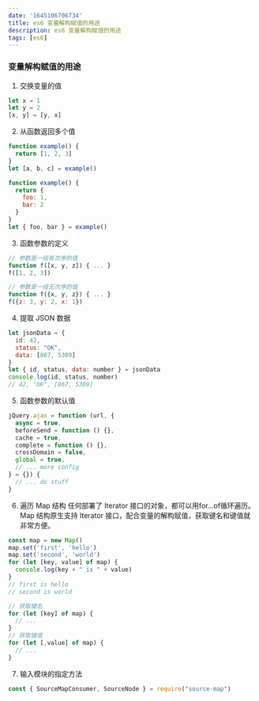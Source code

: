 ```yaml
---
date: '1645106706734'
title: es6 变量解构赋值的用途
description: es6 变量解构赋值的用途
tags: [es6]
---
```

### 变量解构赋值的用途
1. 交换变量的值
```javascript
let x = 1
let y = 2
[x, y] = [y, x]
```
2. 从函数返回多个值
```javascript
function example() {
  return [1, 2, 3]
}
let [a, b, c] = example()

function example() {
  return {
    foo: 1,
    bar: 2
  }
}
let { foo, bar } = example()
```
3. 函数参数的定义
```javascript
// 参数是一组有次序的值
function f([x, y, z]) { ... }
f([1, 2, 3])

// 参数是一组无次序的值
function f({x, y, z}) { ... }
f({z: 3, y: 2, x: 1})
```
4. 提取 JSON 数据
```javascript
let jsonData = {
  id: 42,
  status: "OK",
  data: [867, 5309]
}
let { id, status, data: number } = jsonData
console.log(id, status, number)
// 42, "OK", [867, 5309]
```
5. 函数参数的默认值
```javascript
jQuery.ajax = function (url, {
  async = true,
  beforeSend = function () {},
  cache = true,
  complete = function () {},
  crossDomain = false,
  global = true,
  // ... more config
} = {}) {
  // ... do stuff
}
```
6. 遍历 Map 结构
任何部署了 Iterator 接口的对象，都可以用for...of循环遍历。  
Map 结构原生支持 Iterator 接口，配合变量的解构赋值，获取键名和键值就非常方便。
```javascript
const map = new Map()
map.set('first', 'hello')
map.set('second', 'world')
for (let [key, value] of map) {
  console.log(key + " is " + value)
}
// first is hello
// second is world

// 获取键名
for (let [key] of map) {
  // ...
}
// 获取键值
for (let [,value] of map) {
  // ...
}
```
7. 输入模块的指定方法
```javascript
const { SourceMapConsumer, SourceNode } = require("source-map")
```
